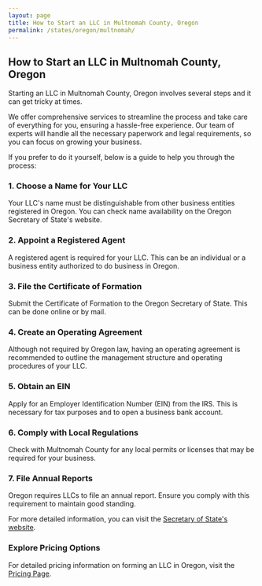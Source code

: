 ```yaml
---
layout: page
title: How to Start an LLC in Multnomah County, Oregon
permalink: /states/oregon/multnomah/
---
```


<h2>How to Start an LLC in Multnomah County, Oregon</h2>

<p>Starting an LLC in Multnomah County, Oregon involves several steps and it can get tricky at times.</p>

<p>We offer comprehensive services to streamline the process and take care of everything for you, ensuring a hassle-free experience. Our team of experts will handle all the necessary paperwork and legal requirements, so you can focus on growing your business.</p>

<p>If you prefer to do it yourself, below is a guide to help you through the process:</p>

<h3>1. Choose a Name for Your LLC</h3>
<p>Your LLC's name must be distinguishable from other business entities registered in Oregon. You can check name availability on the Oregon Secretary of State's website.</p>

<h3>2. Appoint a Registered Agent</h3>
<p>A registered agent is required for your LLC. This can be an individual or a business entity authorized to do business in Oregon.</p>

<h3>3. File the Certificate of Formation</h3>
<p>Submit the Certificate of Formation to the Oregon Secretary of State. This can be done online or by mail.</p>

<h3>4. Create an Operating Agreement</h3>
<p>Although not required by Oregon law, having an operating agreement is recommended to outline the management structure and operating procedures of your LLC.</p>

<h3>5. Obtain an EIN</h3>
<p>Apply for an Employer Identification Number (EIN) from the IRS. This is necessary for tax purposes and to open a business bank account.</p>

<h3>6. Comply with Local Regulations</h3>
<p>Check with Multnomah County for any local permits or licenses that may be required for your business.</p>

<h3>7. File Annual Reports</h3>
<p>Oregon requires LLCs to file an annual report. Ensure you comply with this requirement to maintain good standing.</p>

<p>For more detailed information, you can visit the <a href="https://www.sos.oregon.gov/">Secretary of State's website</a>.</p>

<h3>Explore Pricing Options</h3>
<p>For detailed pricing information on forming an LLC in Oregon, visit the <a href="{ '/new-pricing/' | relative_url }">Pricing Page</a>.</p>
